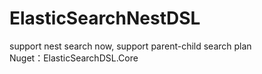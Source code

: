 # ElasticSearchNestDSL
support nest search now, support parent-child search plan<br />
Nuget：ElasticSearchDSL.Core
